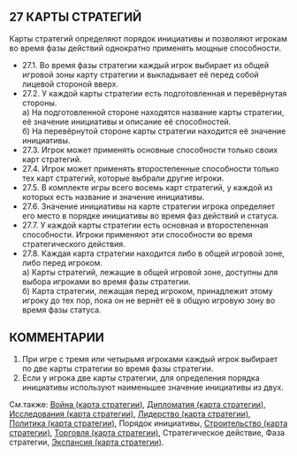 27 КАРТЫ СТРАТЕГИЙ
---

Карты стратегий определяют порядок инициативы и позволяют игрокам во время фазы действий однократно применять мощные способности.
* 27.1. Во время фазы стратегии каждый игрок выбирает из общей игровой зоны карту стратегии и выкладывает её перед собой лицевой стороной вверх.
* 27.2. У каждой карты стратегии есть подготовленная и перевёрнутая стороны.  
    а) На подготовленной стороне находятся название карты стратегии, её значение инициативы и описание её способностей.  
    б) На перевёрнутой стороне карты стратегии находится её значение инициативы.
* 27.3. Игрок может применять основные способности только своих карт стратегий.
* 27.4. Игрок может применять второстепенные способности только тех карт стратегий, которые выбрали другие игроки.
* 27.5. В комплекте игры всего восемь карт стратегий, у каждой из которых есть название и значение инициативы.
* 27.6. Значение инициативы на карте стратегии игрока определяет его место в порядке инициативы во время фаз действий и статуса.
* 27.7. У каждой карты стратегии есть основная и второстепенная способности. Игроки применяют эти способности во время стратегического действия.
* 27.8. Каждая карта стратегии находится либо в общей игровой зоне, либо перед игроком.  
    а) Карты стратегий, лежащие в общей игровой зоне, доступны для выбора игроками во время фазы стратегии.  
    б) Карта стратегии, лежащая перед игроком, принадлежит этому игроку до тех пор, пока он не вернёт её в общую игровую зону во время фазы статуса.

КОММЕНТАРИИ
---
1) При игре с тремя или четырьмя игроками каждый игрок выбирает по две карты стратегии во время фазы стратегии.
2) Если у игрока две карты стратегии, для определения порядка инициативы используют наименьшее значение инициативы из двух.

См.также: [Война (карта стратегии)](warfare_sc.md), [Дипломатия (карта стратегии)](diplomacy_sc.md), [Исследования (карта стратегии)](technology_sc.md), [Лидерство (карта стратегии)](leadership_sc.md), [Политика (карта стратегии)](politics_sc.md), Порядок инициативы, [Строительство (карта стратегии)](construction_sc.md), [Торговля (карта стратегии)](trade_sc.md), Стратегическое действие, Фаза стратегии, [Экспансия (карта стратегии)](imperial_sc.md).
